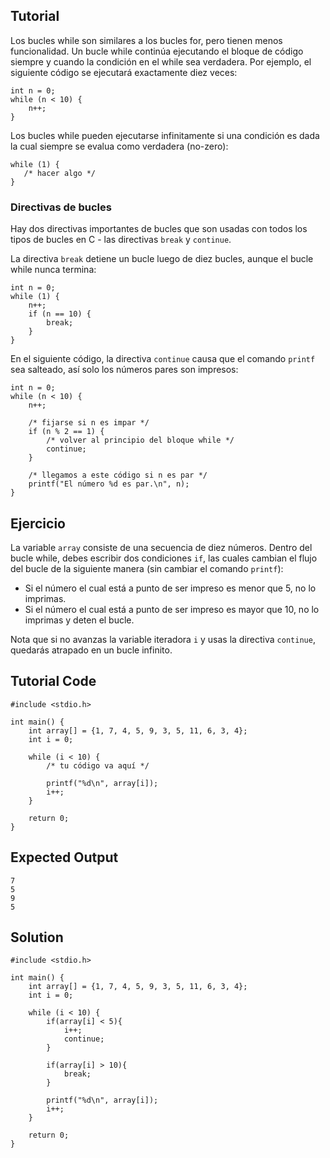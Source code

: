 Tutorial
--------

Los bucles while son similares a los bucles for, pero tienen menos funcionalidad. Un bucle while continúa ejecutando el bloque de código siempre y cuando la
condición en el while sea verdadera. Por ejemplo, el siguiente código se ejecutará exactamente diez veces:

    int n = 0;
    while (n < 10) {
        n++;
    }

Los bucles while pueden ejecutarse infinitamente si una condición es dada la cual siempre se evalua como verdadera (no-zero):

    while (1) {
       /* hacer algo */
    }

### Directivas de bucles

Hay dos directivas importantes de bucles que son usadas con todos los tipos de bucles en C - las directivas `break` y `continue`.

La directiva `break` detiene un bucle luego de diez bucles, aunque el bucle while nunca termina:

    int n = 0;
    while (1) {
        n++;
        if (n == 10) {
            break;
        }
    }

En el siguiente código, la directiva `continue` causa que el comando `printf` sea salteado, así solo los números pares son impresos:

    int n = 0;
    while (n < 10) {
        n++;

        /* fijarse si n es impar */
        if (n % 2 == 1) {
            /* volver al principio del bloque while */
            continue;
        }

        /* llegamos a este código si n es par */
        printf("El número %d es par.\n", n);
    }

Ejercicio
--------

La variable `array` consiste de una secuencia de diez números. Dentro del bucle while, debes escribir dos condiciones `if`, 
las cuales cambian el flujo del bucle de la siguiente manera (sin cambiar el comando `printf`):

* Si el número el cual está a punto de ser impreso es menor que 5, no lo imprimas.
* Si el número el cual está a punto de ser impreso es mayor que 10, no lo imprimas y deten el bucle.

Nota que si no avanzas la variable iteradora `i` y usas la directiva `continue`, quedarás atrapado en un bucle infinito.

Tutorial Code
-------------

    #include <stdio.h>

    int main() {
        int array[] = {1, 7, 4, 5, 9, 3, 5, 11, 6, 3, 4};
        int i = 0;

        while (i < 10) {
            /* tu código va aquí */

            printf("%d\n", array[i]);
            i++;
        }

        return 0;
    }

Expected Output
---------------

    7
    5
    9
    5

Solution
--------

    #include <stdio.h>

    int main() {
        int array[] = {1, 7, 4, 5, 9, 3, 5, 11, 6, 3, 4};
        int i = 0;

        while (i < 10) {
            if(array[i] < 5){
                i++;
                continue;
            }

            if(array[i] > 10){
                break;
            }

            printf("%d\n", array[i]);
            i++;
        }

        return 0;
    }

